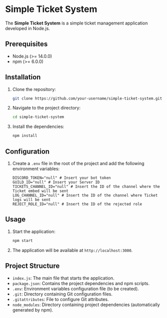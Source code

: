 # Simple Ticket System

The **Simple Ticket System** is a simple ticket management application developed in Node.js.

## Prerequisites

- Node.js (>= 14.0.0)
- npm (>= 6.0.0)

## Installation

1. Clone the repository:
    ```bash
    git clone https://github.com/your-username/simple-ticket-system.git
    ```
2. Navigate to the project directory:
    ```bash
    cd simple-ticket-system
    ```
3. Install the dependencies:
    ```bash
    npm install
    ```

## Configuration

1. Create a `.env` file in the root of the project and add the following environment variables:
    ```env
    DISCORD_TOKEN="null" # Insert your bot token
    GUILD_ID="null" # Insert your Server ID
    TICKETS_CHANNEL_ID="null" # Insert the ID of the channel where the Ticket embed will be sent
    LOG_CHANNEL_ID="null" # Insert the ID of the channel where Ticket logs will be sent
    REJECT_ROLE_ID="null" # Insert the ID of the rejected role
    ```

## Usage

1. Start the application:
    ```bash
    npm start
    ```
2. The application will be available at `http://localhost:3000`.

## Project Structure

- `index.js`: The main file that starts the application.
- `package.json`: Contains the project dependencies and npm scripts.
- `.env`: Environment variables configuration file (to be created).
- `.git`: Directory containing Git configuration files.
- `.gitattributes`: File to configure Git attributes.
- `node_modules`: Directory containing project dependencies (automatically generated by npm).
